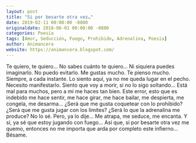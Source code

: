 ```yaml
---
layout: post
title: "Si por besarte otra vez…"
date: 2019-02-11 00:00:00 -0800
originaldate: 2018-06-01 00:00:00 -0800
categories: Poesía
tags: [Amor, Seducción, Fuego, Prohibido, Adrenalina, Poesía]
author: Animancera
website: https://animancera.blogspot.com/
---
```


Te quiero,
te quiero...
No sabes cuánto te quiero...
Ni siquiera puedes imaginarlo.
No puedo evitarlo.
Me gustas mucho.
Te pienso mucho. Siempre, a cada instante.
Lo siento aquí, ya no me queda lugar en el pecho.
Necesito manifestarlo.
Siento que voy a morir,
si no lo sigo soltando...
Está mal para muchos, pero a mi me haces tan bien.
Este error, esto que es indebido
me hace sentir, me hace girar, me hace bailar,
me despierta, me congela, me desarma...
¿Será que me gusta coquetear con lo prohibido?
¿Será que me gusta jugar con los limites?
¿Será lo que la adrenalina me produce?
No lo sé.
Pero, ya lo dije... Me atrapa, me seduce, me encanta.
Y sí, ya sé que estoy jugando con fuego...
Así que, si por besarte otra vez me quemo,
entonces no me importa
que arda por completo este infierno... Bésame.
